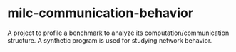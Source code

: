 # milc-communication-behavior
A project to profile a benchmark to analyze its computation/communication structure. A synthetic program is used for studying network behavior.

